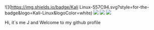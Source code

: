 ![](https://img.shields.io/badge/Kali Linux-557C94.svg?style=for-the-badge&logo=Kali-Linux&logoColor=white)
![](https://img.shields.io/badge/Repl.it-%230D101E.svg?style=for-the-badge&logo=replit&logoColor=white)
![](https://img.shields.io/badge/node.js-6DA55F?style=for-the-badge&logo=node.js&logoColor=white)
![](https://img.shields.io/badge/javascript-%23323330.svg?style=for-the-badge&logo=javascript&logoColor=%23F7DF1E)

Hi, it`s me J and Welcome to my github profile
